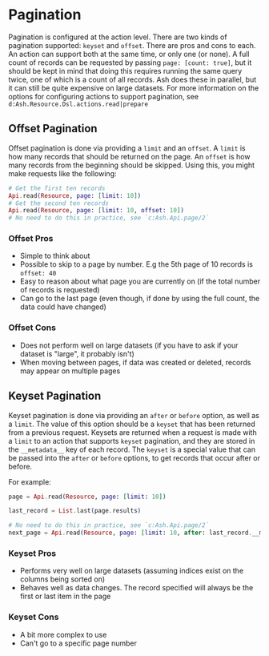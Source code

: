# Pagination

Pagination is configured at the action level. There are two kinds of pagination supported: `keyset` and `offset`. There are
pros and cons to each. An action can support both at the same time, or only one (or none). A full count of records can be
requested by passing `page: [count: true]`, but it should be kept in mind that doing this requires running the same query
twice, one of which is a count of all records. Ash does these in parallel, but it can still be quite expensive on large
datasets. For more information on the options for configuring actions to support pagination, see `d:Ash.Resource.Dsl.actions.read|prepare`

## Offset Pagination

Offset pagination is done via providing a `limit` and an `offset`. A `limit` is how many records that should be returned on the page.
An `offset` is how many records from the beginning should be skipped. Using this, you might make requests like the following:

```elixir
# Get the first ten records
Api.read(Resource, page: [limit: 10])
# Get the second ten records
Api.read(Resource, page: [limit: 10, offset: 10])
# No need to do this in practice, see `c:Ash.Api.page/2`
```

### Offset Pros

- Simple to think about
- Possible to skip to a page by number. E.g the 5th page of 10 records is `offset: 40`
- Easy to reason about what page you are currently on (if the total number of records is requested)
- Can go to the last page (even though, if done by using the full count, the data could have changed)

### Offset Cons

- Does not perform well on large datasets (if you have to ask if your dataset is "large", it probably isn't)
- When moving between pages, if data was created or deleted, records may appear on multiple pages

## Keyset Pagination

Keyset pagination is done via providing an `after` or `before` option, as well as a `limit`. The value of this option should be
a `keyset` that has been returned from a previous request. Keysets are returned when a request is made with a `limit` to an action
that supports `keyset` pagination, and they are stored in the `__metadata__` key of each record. The `keyset` is a special value that
can be passed into the `after` or `before` options, to get records that occur after or before.

For example:

```elixir
page = Api.read(Resource, page: [limit: 10])

last_record = List.last(page.results)

# No need to do this in practice, see `c:Ash.Api.page/2`
next_page = Api.read(Resource, page: [limit: 10, after: last_record.__metadata__.keyset])
```

### Keyset Pros

- Performs very well on large datasets (assuming indices exist on the columns being sorted on)
- Behaves well as data changes. The record specified will always be the first or last item in the page

### Keyset Cons

- A bit more complex to use
- Can't go to a specific page number
